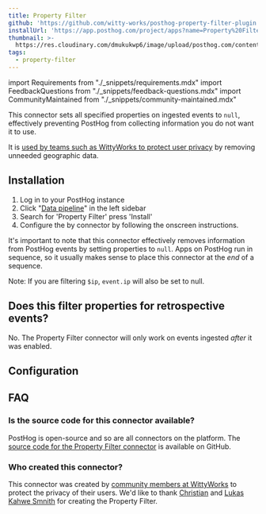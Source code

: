 ```yaml
---
title: Property Filter
github: 'https://github.com/witty-works/posthog-property-filter-plugin'
installUrl: 'https://app.posthog.com/project/apps?name=Property%20Filter'
thumbnail: >-
  https://res.cloudinary.com/dmukukwp6/image/upload/posthog.com/contents/cdp/thumbnails/property-filter.png
tags:
  - property-filter
---
```


import Requirements from "./_snippets/requirements.mdx"
import FeedbackQuestions from "./_snippets/feedback-questions.mdx"
import CommunityMaintained from "./_snippets/community-maintained.mdx"

This connector sets all specified properties on ingested events to `null`, effectively preventing PostHog from collecting information you do not want it to use.

It is [used by teams such as WittyWorks to protect user privacy](https://posthog.com/customers/wittyworks) by removing unneeded geographic data.

<Requirements />

## Installation

1. Log in to your PostHog instance
2.  Click "[Data pipeline](https://us.posthog.com/apps)" in the left sidebar
3. Search for 'Property Filter' press 'Install'
4. Configure the by connector by following the onscreen instructions.

It's important to note that this connector effectively removes information from PostHog events by setting properties to `null`. Apps on PostHog run in sequence, so it usually makes sense to place this connector at the _end_ of a sequence.

Note: If you are filtering `$ip`, `event.ip` will also be set to null.

## Does this filter properties for retrospective events?

No. The Property Filter connector will only work on events ingested _after_ it was enabled.

## Configuration

<AppParameters />

## FAQ

### Is the source code for this connector available?

PostHog is open-source and so are all connectors on the platform. The [source code for the Property Filter connector](https://github.com/witty-works/posthog-property-filter-plugin) is available on GitHub.

### Who created this connector?

This connector was created by [community members at WittyWorks](/customers/wittyworks) to protect the privacy of their users. We'd like to thank [Christian](https://github.com/Christian-aman-insurely) and [Lukas Kahwe Smnith](https://github.com/lsmith77) for creating the Property Filter.

<CommunityMaintained />

<FeedbackQuestions />
